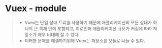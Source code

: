 # Vuex - module

> - Vuex는 단일 상태 트리를 사용하기 때문에 애플리케이션의 모든 상태가 하나의 큰 객체 안에 포함되고, 이로인해 애플리케이션 규모가 커짐에 따라 저장소가 매우 비대해 질 수 있다.
> - 이러한 문제를 해결하기위해 Vuex는 저장소를 모듈로 나눌 수 있다.

```shell

```

